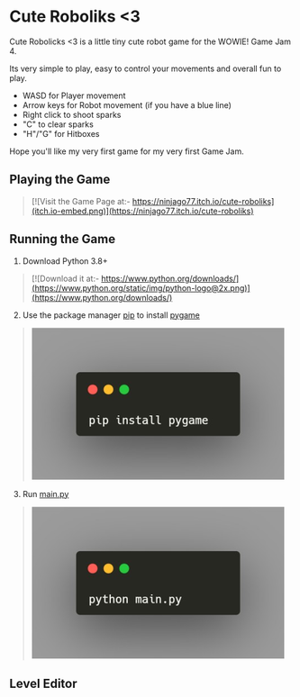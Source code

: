 # Cute Roboliks &lt;3
Cute Robolicks &lt;3 is a little tiny cute robot game for the WOWIE! Game Jam 4.

Its very simple to play, easy to control your movements and overall fun to play.

 - WASD for Player movement
 - Arrow keys for Robot movement (if you have a blue line)
 - Right click to shoot sparks
 - "C" to clear sparks
 - "H"/"G" for Hitboxes

Hope you'll like my very first game for my very first Game Jam.
## Playing the Game
>[![Visit the Game Page at:- https://ninjago77.itch.io/cute-roboliks](itch.io-embed.png)](https://ninjago77.itch.io/cute-roboliks)
## Running the Game
1. Download Python 3.8+
>[![Download it at:- https://www.python.org/downloads/](https://www.python.org/static/img/python-logo@2x.png)](https://www.python.org/downloads/)
2. Use the package manager [pip](https://pip.pypa.io/en/stable/) to install [pygame](https://pypi.org/project/pygame/)
>[![```pip install pygame```](carbon.jpg)](https://pypi.org/project/pygame/)
3. Run [main.py](https://github.com/Ninjago77/cute-roboliks/blob/main/main.py)
>[![```python main.py```](carbon2.jpg)](https://github.com/Ninjago77/cute-roboliks/blob/main/main.py)
## Level Editor
